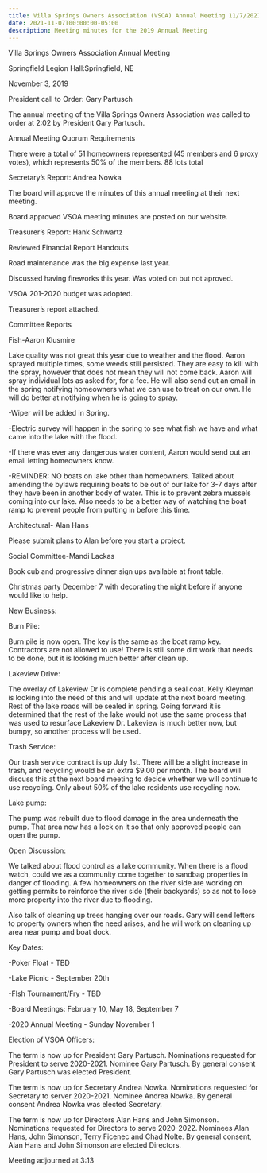 ```yaml
---
title: Villa Springs Owners Association (VSOA) Annual Meeting 11/7/2021
date: 2021-11-07T00:00:00-05:00
description: Meeting minutes for the 2019 Annual Meeting
---
```

Villa Springs Owners Association Annual Meeting

Springfield Legion Hall:Springfield, NE

November 3, 2019



President call to Order: Gary Partusch

The annual meeting of the Villa Springs Owners Association was called to order at 2:02 by President Gary Partusch.



Annual Meeting Quorum Requirements

There were a total of 51 homeowners represented (45 members and 6 proxy votes), which represents 50% of the members.  88 lots total





Secretary’s Report:  Andrea Nowka

The board will approve the minutes of this annual meeting at their next meeting. 

Board approved VSOA meeting minutes are posted on our website.



Treasurer’s Report: Hank Schwartz

Reviewed Financial Report Handouts

Road maintenance was the big expense last year.  

Discussed having fireworks this year.  Was voted on but not aproved.

VSOA 201-2020 budget was adopted.

Treasurer’s report attached.



Committee Reports

Fish-Aaron Klusmire

Lake quality was not great this year due to weather and the flood. Aaron sprayed multiple times, some weeds still persisted. They are easy to kill with the spray, however that does not mean they will not come back.  Aaron will spray individual lots as asked for, for a fee.  He will also send out an email in the spring notifying homeowners what we can use to treat on our own.  He will do better at notifying when he is going to spray.

\-Wiper will be added in Spring.

\-Electric survey will happen in the spring to see what fish we have and what came into the lake with the flood.  

\-If there was ever any dangerous water content, Aaron would send out an email letting homeowners know.  

\-REMINDER: NO boats on lake other than homeowners.  Talked about amending the bylaws requiring boats to be out of our lake for  3-7 days after they have been in another body of water.  This is to prevent zebra mussels coming into our lake.  Also needs to be a better way of watching the boat ramp to prevent people from putting in before this time. 



Architectural- Alan Hans

Please submit plans to Alan before you start a project.



Social Committee-Mandi Lackas

Book cub and progressive dinner sign ups available at front table.

Christmas party December 7 with decorating the night before if anyone would like to help.



New Business:



Burn Pile: 

Burn pile is now open.  The key is the same as the boat ramp key.  Contractors are not allowed to use!  There is still some dirt work that needs to be done, but it is looking much better after clean up.



Lakeview Drive:

The overlay of Lakeview Dr is complete pending a seal coat.  Kelly Kleyman is looking into the need of this and will update at the next board meeting.  Rest of the lake roads will be sealed in spring.  Going forward it is determined that the rest of the lake would not use the same process that was used to resurface Lakeview Dr.  Lakeview is much better now, but bumpy, so another process will be used. 



Trash Service:

Our trash service contract is up July 1st.  There will be a slight increase in trash, and recycling would be an extra $9.00 per month.  The board will discuss this at the next board meeting to decide whether we will continue to use recycling.  Only about 50% of the lake residents use recycling now.



Lake pump:

The pump was rebuilt due to flood damage in the area underneath the pump.  That area now has a lock on it so that only approved people can open the pump.



Open Discussion:

We talked about flood control as a lake community.  When there is a flood watch, could we as a community come together to sandbag properties in danger of flooding.  A few homeowners on the river side are working on getting permits to reinforce the river side (their backyards) so as not to lose more property into the river due to flooding. 



Also talk of cleaning up trees hanging over our roads.  Gary will send letters to property owners when the need arises, and he will work on cleaning up area near pump and boat dock.  



Key Dates:

\-Poker Float - TBD

\-Lake Picnic - September 20th 

\-FIsh Tournament/Fry - TBD

\-Board Meetings:  February 10, May 18, September 7

\-2020 Annual Meeting - Sunday November 1





Election of VSOA Officers:

The term is now up for President Gary Partusch. Nominations requested for  President to serve 2020-2021.  Nominee Gary Partusch. By general consent Gary Partusch was elected President. 

The term is now up for Secretary Andrea Nowka.  Nominations requested for Secretary to server 2020-2021.  Nominee Andrea Nowka.  By general consent Andrea Nowka was elected Secretary. 

The term is now up for Directors Alan Hans and John Simonson.  Nominations requested for Directors to serve 2020-2022.  Nominees Alan Hans, John Simonson, Terry Ficenec and Chad Nolte.  By general consent, Alan Hans and John Simonson are elected Directors. 



Meeting adjourned at 3:13
